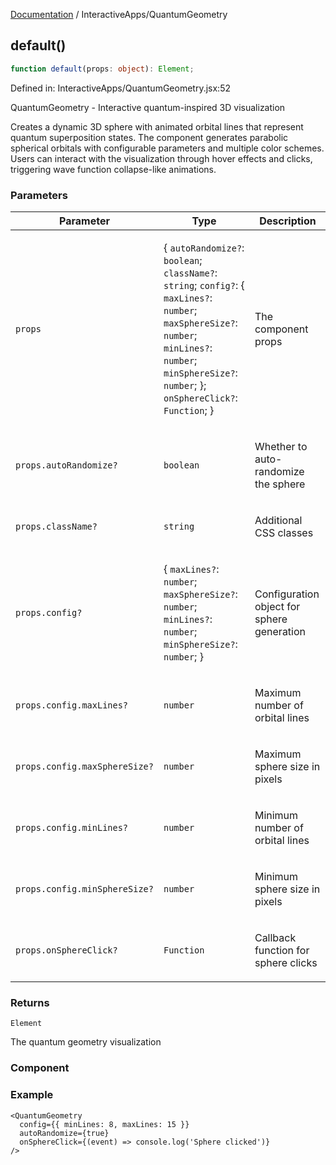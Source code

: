 [Documentation](../modules.md) / InteractiveApps/QuantumGeometry

## default()

```ts
function default(props: object): Element;
```

Defined in: InteractiveApps/QuantumGeometry.jsx:52

QuantumGeometry - Interactive quantum-inspired 3D visualization

Creates a dynamic 3D sphere with animated orbital lines that represent
quantum superposition states. The component generates parabolic spherical
orbitals with configurable parameters and multiple color schemes. Users
can interact with the visualization through hover effects and clicks,
triggering wave function collapse-like animations.

### Parameters

<table>
<thead>
<tr>
<th>Parameter</th>
<th>Type</th>
<th>Description</th>
</tr>
</thead>
<tbody>
<tr>
<td>

`props`

</td>
<td>

\{ `autoRandomize?`: `boolean`; `className?`: `string`; `config?`: \{ `maxLines?`: `number`; `maxSphereSize?`: `number`; `minLines?`: `number`; `minSphereSize?`: `number`; \}; `onSphereClick?`: `Function`; \}

</td>
<td>

The component props

</td>
</tr>
<tr>
<td>

`props.autoRandomize?`

</td>
<td>

`boolean`

</td>
<td>

Whether to auto-randomize the sphere

</td>
</tr>
<tr>
<td>

`props.className?`

</td>
<td>

`string`

</td>
<td>

Additional CSS classes

</td>
</tr>
<tr>
<td>

`props.config?`

</td>
<td>

\{ `maxLines?`: `number`; `maxSphereSize?`: `number`; `minLines?`: `number`; `minSphereSize?`: `number`; \}

</td>
<td>

Configuration object for sphere generation

</td>
</tr>
<tr>
<td>

`props.config.maxLines?`

</td>
<td>

`number`

</td>
<td>

Maximum number of orbital lines

</td>
</tr>
<tr>
<td>

`props.config.maxSphereSize?`

</td>
<td>

`number`

</td>
<td>

Maximum sphere size in pixels

</td>
</tr>
<tr>
<td>

`props.config.minLines?`

</td>
<td>

`number`

</td>
<td>

Minimum number of orbital lines

</td>
</tr>
<tr>
<td>

`props.config.minSphereSize?`

</td>
<td>

`number`

</td>
<td>

Minimum sphere size in pixels

</td>
</tr>
<tr>
<td>

`props.onSphereClick?`

</td>
<td>

`Function`

</td>
<td>

Callback function for sphere clicks

</td>
</tr>
</tbody>
</table>

### Returns

`Element`

The quantum geometry visualization

### Component

### Example

```tsx
<QuantumGeometry 
  config={{ minLines: 8, maxLines: 15 }}
  autoRandomize={true}
  onSphereClick={(event) => console.log('Sphere clicked')}
/>
```
